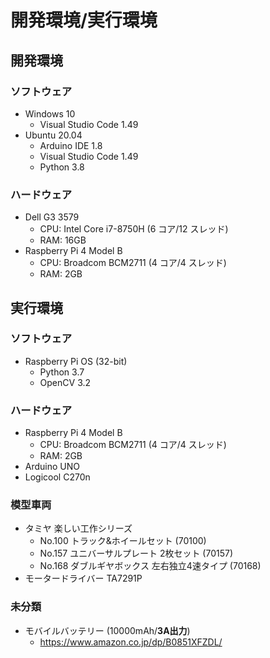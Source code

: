 # 開発環境/実行環境

## 開発環境

### ソフトウェア

-   Windows 10
    -   Visual Studio Code 1.49
-   Ubuntu 20.04
    -   Arduino IDE 1.8
    -   Visual Studio Code 1.49
    -   Python 3.8

### ハードウェア

-   Dell G3 3579
    -   CPU: Intel Core i7-8750H (6 コア/12 スレッド)
    -   RAM: 16GB
-   Raspberry Pi 4 Model B
    -   CPU: Broadcom BCM2711 (4 コア/4 スレッド)
    -   RAM: 2GB

## 実行環境

### ソフトウェア

-   Raspberry Pi OS (32-bit)
    -   Python 3.7
    -   OpenCV 3.2

### ハードウェア

-   Raspberry Pi 4 Model B
    -   CPU: Broadcom BCM2711 (4 コア/4 スレッド)
    -   RAM: 2GB
-   Arduino UNO
-   Logicool C270n

### 模型車両

-   タミヤ 楽しい工作シリーズ
    -   No.100 トラック&ホイールセット (70100)
    -   No.157 ユニバーサルプレート 2枚セット (70157)
    -   No.168 ダブルギヤボックス 左右独立4速タイプ (70168)
-   モータードライバー TA7291P

### 未分類

-   モバイルバッテリー (10000mAh/**3A出力**)
    -   https://www.amazon.co.jp/dp/B0851XFZDL/
